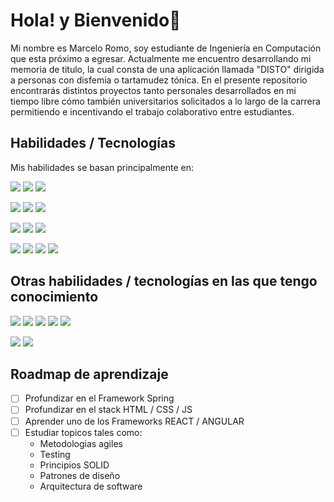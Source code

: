 # Hola! y Bienvenido👋
Mi nombre es Marcelo Romo, soy estudiante de Ingeniería en Computación que esta próximo a egresar. Actualmente me encuentro desarrollando mi memoria de titulo, la cual consta de una aplicación llamada "DISTO" dirigida a personas con disfemia o tartamudez tónica. En el presente repositorio encontrarás distintos proyectos tanto personales desarrollados en mi tiempo libre cómo también universitarios solicitados a lo largo de la carrera permitiendo e incentivando el trabajo colaborativo entre estudiantes.

## Habilidades / Tecnologías
Mis habilidades se basan principalmente en:

<img src="https://img.shields.io/badge/JavaScript-F7DF1E.svg?style=for-the-badge&logo=JavaScript&logoColor=black" /> <img src="https://img.shields.io/badge/Python-3776AB.svg?style=for-the-badge&logo=Python&logoColor=white" /> <img src="https://img.shields.io/badge/C%20Sharp-239120.svg?style=for-the-badge&logo=C-Sharp&logoColor=white" />

<img src="https://img.shields.io/badge/Spring-6DB33F.svg?style=for-the-badge&logo=Spring&logoColor=white" /> <img src="https://img.shields.io/badge/Django-092E20.svg?style=for-the-badge&logo=Django&logoColor=white" /> <img src="https://img.shields.io/badge/Flask-000000.svg?style=for-the-badge&logo=Flask&logoColor=white" />

<img src="https://img.shields.io/badge/MySQL-4479A1.svg?style=for-the-badge&logo=MySQL&logoColor=white" /> <img src="https://img.shields.io/badge/PostgreSQL-4169E1.svg?style=for-the-badge&logo=PostgreSQL&logoColor=white" /> <img src="https://img.shields.io/badge/Amazon%20S3-569A31.svg?style=for-the-badge&logo=Amazon-S3&logoColor=white" />

<img src="https://img.shields.io/badge/Git-F05032.svg?style=for-the-badge&logo=Git&logoColor=white" /> <img src="https://img.shields.io/badge/Amazon%20AWS-232F3E.svg?style=for-the-badge&logo=Amazon-AWS&logoColor=white" /> <img src="https://img.shields.io/badge/Google%20Cloud-4285F4.svg?style=for-the-badge&logo=Google-Cloud&logoColor=white" /> <img src="https://img.shields.io/badge/Arduino-00979D.svg?style=for-the-badge&logo=Arduino&logoColor=white" />

## Otras habilidades / tecnologías en las que tengo conocimiento  
<img src="https://img.shields.io/badge/HTML5-E34F26.svg?style=for-the-badge&logo=HTML5&logoColor=white" /> <img src="https://img.shields.io/badge/CSS3-1572B6.svg?style=for-the-badge&logo=CSS3&logoColor=white" /> <img src="https://img.shields.io/badge/JavaScript-F7DF1E.svg?style=for-the-badge&logo=JavaScript&logoColor=black" /> <img src="https://img.shields.io/badge/PHP-777BB4.svg?style=for-the-badge&logo=PHP&logoColor=white" /> <img src="https://img.shields.io/badge/Dart-0175C2.svg?style=for-the-badge&logo=Dart&logoColor=white" />

<img src="https://img.shields.io/badge/Flutter-02569B.svg?style=for-the-badge&logo=Flutter&logoColor=white" /> <img src="https://img.shields.io/badge/Elastic%20Stack-005571.svg?style=for-the-badge&logo=Elastic-Stack&logoColor=white" />

## Roadmap de aprendizaje
- [ ] Profundizar en el Framework Spring
- [ ] Profundizar en el stack HTML / CSS / JS
- [ ] Aprender uno de los Frameworks REACT / ANGULAR
- [ ] Estudiar topicos tales como:
    - Metodologias agiles
    - Testing
    - Principios SOLID
    - Patrones de diseño
    - Arquitectura de software
